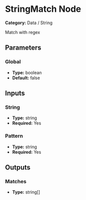 
# StringMatch Node

**Category:** Data / String

Match with regex

## Parameters


### Global
- **Type:** boolean
- **Default:** false





## Inputs


### String
- **Type:** string
- **Required:** Yes



### Pattern
- **Type:** string
- **Required:** Yes



## Outputs


### Matches
- **Type:** string[]




